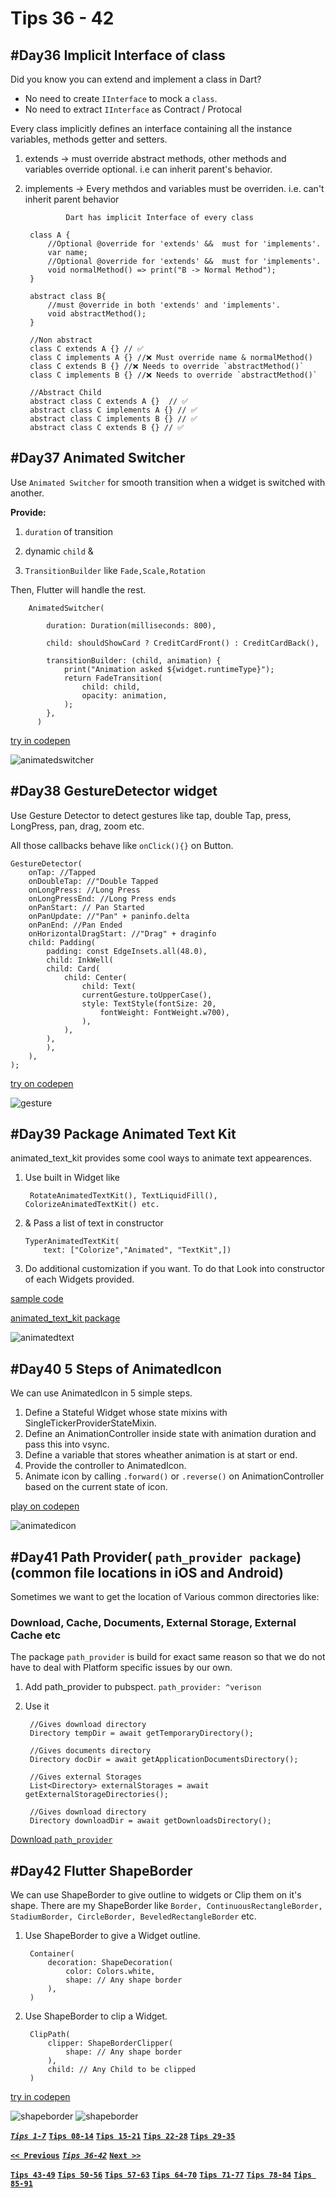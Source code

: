 # Tips 36 - 42

## #Day36 Implicit Interface of class

Did you know you can extend and implement a class in Dart?

* No need to create `IInterface` to mock a `class`.
* No need to extract `IInterface` as Contract / Protocal

Every class implicitly defines an interface containing all the instance variables, methods getter and setters.

1. extends ->  must override abstract methods, other methods and variables override optional. i.e can inherit parent's behavior.
2. implements -> Every methdos and variables must be overriden. i.e. can't inherit parent behavior

                Dart has implicit Interface of every class          

        class A {
            //Optional @override for 'extends' &&  must for 'implements'. 
            var name;
            //Optional @override for 'extends' &&  must for 'implements'.     
            void normalMethod() => print("B -> Normal Method");
        }

        abstract class B{
            //must @override in both 'extends' and 'implements'.
            void abstractMethod();
        }

        //Non abstract 
        class C extends A {} // ✅
        class C implements A {} //❌ Must override name & normalMethod()   
        class C extends B {} //❌ Needs to override `abstractMethod()`
        class C implements B {} //❌ Needs to override `abstractMethod()`

        //Abstract Child
        abstract class C extends A {}  // ✅
        abstract class C implements A {} // ✅
        abstract class C implements B {} // ✅ 
        abstract class C extends B {} // ✅ 

## #Day37 Animated Switcher

Use `Animated Switcher` for smooth transition when a widget is switched with another.

**Provide:**

1. `duration` of transition

2. dynamic `child` &

3. `TransitionBuilder` like `Fade,Scale,Rotation`

Then, Flutter will handle the rest.

        AnimatedSwitcher(
            
            duration: Duration(milliseconds: 800),

            child: shouldShowCard ? CreditCardFront() : CreditCardBack(),

            transitionBuilder: (child, animation) {
                print("Animation asked ${widget.runtimeType}");
                return FadeTransition(
                    child: child,
                    opacity: animation,
                );
            },
          )
[try in codepen](https://codepen.io/erluxman/pen/xxwJRBQ)

![animatedswitcher](assets/37animatedswitcher.gif)

## #Day38 GestureDetector widget

Use Gesture Detector to detect gestures like tap, double Tap, press, LongPress, pan, drag, zoom etc.

All those callbacks behave like `onClick(){}` on Button.

    GestureDetector(
        onTap: //Tapped
        onDoubleTap: //"Double Tapped
        onLongPress: //Long Press
        onLongPressEnd: //Long Press ends
        onPanStart: // Pan Started
        onPanUpdate: //"Pan" + paninfo.delta
        onPanEnd: //Pan Ended
        onHorizontalDragStart: //"Drag" + draginfo
        child: Padding(
            padding: const EdgeInsets.all(48.0),
            child: InkWell(
            child: Card(
                child: Center(
                    child: Text(
                    currentGesture.toUpperCase(),
                    style: TextStyle(fontSize: 20, 
                        fontWeight: FontWeight.w700),
                    ),
                ),
            ),
            ),
        ),
    );

[try on codepen](https://codepen.io/erluxman/pen/wvKxVrE)

![gesture](assets/38gesture.gif)

## #Day39 Package Animated Text Kit

animated_text_kit provides some cool ways to animate text appearences.

1. Use built in Widget like

        RotateAnimatedTextKit(), TextLiquidFill(), ColorizeAnimatedTextKit() etc.

2. & Pass a list of text in constructor

       TyperAnimatedTextKit( 
           text: ["Colorize","Animated", "TextKit",])

3. Do additional customization if you want. To do that Look into constructor of each Widgets provided.

[sample code](https://gist.github.com/erluxman/821568539592f9ac798172dfffa14540)

[animated_text_kit package](https://pub.dev/packages/animated_text_kit#-installing-tab-)

![animatedtext](assets/39animatetext.gif)

## #Day40  5 Steps of AnimatedIcon

We can use AnimatedIcon in 5 simple steps.

1. Define a Stateful Widget whose state mixins with SingleTickerProviderStateMixin.
2. Define an AnimationController inside state with animation duration and pass this into vsync.
3. Define a variable that stores wheather animation is at start or end.
4. Provide the controller  to AnimatedIcon.
5. Animate  icon by calling `.forward()` or `.reverse()` on AnimationController based on the current state of icon.

[play on codepen](https://codepen.io/erluxman/pen/PoPyNrM)

![animatedicon](assets/40animatedicon.gif)

## #Day41 Path Provider( `path_provider package`) (common file locations in iOS and Android)

Sometimes we want to get the location of Various common directories like:

### Download, Cache, Documents, External Storage, External Cache etc

The package `path_provider` is build for exact same reason so that we do not have to deal with Platform specific issues by our own.

1. Add path_provider to pubspect.
   `path_provider: ^verison`
2. Use it

        //Gives download directory
        Directory tempDir = await getTemporaryDirectory();

        //Gives documents directory
        Directory docDir = await getApplicationDocumentsDirectory();

        //Gives external Storages
        List<Directory> externalStorages = await getExternalStorageDirectories();

        //Gives download directory
        Directory downloadDir = await getDownloadsDirectory();

[Download `path_provider`](https://pub.dev/packages/path_provider#-readme-tab-)

## #Day42 Flutter ShapeBorder

We can use ShapeBorder to give outline to widgets or Clip them on it's shape. There are my ShapeBorder like `Border, ContinuousRectangleBorder, StadiumBorder, CircleBorder, BeveledRectangleBorder` etc.

1. Use ShapeBorder to give a Widget outline.

        Container(
            decoration: ShapeDecoration(
                color: Colors.white,
                shape: // Any shape border
            ),
        )
2. Use ShapeBorder to clip a Widget.

        ClipPath(
            clipper: ShapeBorderClipper(
                shape: // Any shape border
            ),
            child: // Any Child to be clipped
        )

[try in codepen](https://codepen.io/erluxman/pen/vYNQLPx)

![shapeborder](assets/41shapeborder1.png)
![shapeborder](assets/41shapeborder2.png)

[___`Tips 1-7`___](README.md)
[__`Tips 08-14`__](week02.md)
[__`Tips 15-21`__](week03.md)
[__`Tips 22-28`__](week04.md)
[__`Tips 29-35`__](week05.md)

[__`<< Previous`__](week05.md)
[___`Tips 36-42`___](week06.md)
[__`Next >>`__](week07.md)

[__`Tips 43-49`__](week07.md)
[__`Tips 50-56`__](week08.md)
[__`Tips 57-63`__](week09.md)
[__`Tips 64-70`__](week10.md)
[__`Tips 71-77`__](week11.md)
[__`Tips 78-84`__](week12.md)
[__`Tips 85-91`__](week13.md)
